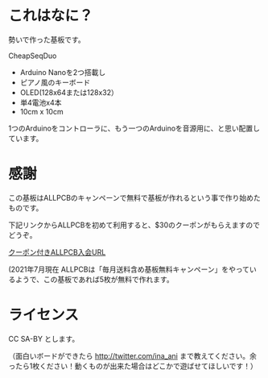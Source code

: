 # これはなに？

勢いで作った基板です。

CheapSeqDuo

- Arduino Nanoを2つ搭載し
- ピアノ風のキーボード
- OLED(128x64または128x32）
- 単4電池x4本
- 10cm x 10cm

1つのArduinoをコントローラに、もう一つのArduinoを音源用に、と思い配置しています。

# 感謝

この基板はALLPCBのキャンペーンで無料で基板が作れるという事で作り始めたものです。

下記リンクからALLPCBを初めて利用すると、$30のクーポンがもらえますのでどうぞ。

[クーポン付きALLPCB入会URL](https://www.allpcb.com/?Mb_InviteId=77225)

(2021年7月現在 ALLPCBは「毎月送料含め基板無料キャンペーン」をやっているようで、この基板であれば5枚が無料で作れます。




# ライセンス

CC SA-BY とします。

（面白いボードができたら http://twitter.com/ina_ani まで教えてください。余ったら1枚ください！動くものが出来た場合はどこかで遊ばせてほしいです！）
